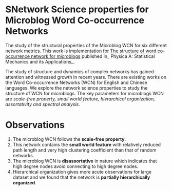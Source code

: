 # SNetwork Science properties for Microblog Word Co-occurrence Networks
The study of the structural properties of the Microblog WCN for six different network metrics. This work is implementation for [The structure of word co-occurrence network for microblogs](https://www.sciencedirect.com/science/article/pii/S0378437118309361?casa_token=l0g4MBNejpMAAAAA:MB3ETFRe0DMtW9j9PIC86Yqfasfh-gJE-1mhGQdE-7M1QhGp-OE42djrcwutldtH6kBIN4404h0) published in_ Physica A: Statistical Mechanics and its Applications_.

The study of structure and dynamics of complex networks has gained attention and witnessed growth in recent years. There are existing works on the Word Co-occurrence Networks (WCN) for English and Chinese languages. We explore the network science properties to study the structure of WCN for microblogs. The key parameters for microblogs WCN are _scale-free property, small world feature, hierarchical organization, assortativity and spectral analysis_.

# Observations

1. The microblog WCN follows the **scale-free property**. 
2. This network contains the **small world feature** with relatively reduced path length and very high clustering coefficient than that of random networks. 
3. The microblog WCN is **disassortative** in nature which indicates that high degree nodes avoid connecting to high degree nodes. 
4. Hierarchical organization gives more acute observations for large dataset and we found that the network is **partially hierarchically organized**. 

